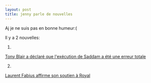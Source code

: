 ```yaml
---
layout: post
title: jenny parle de nouvelles
---
```


Aj je ne suis pas en bonne humeur:(

Il y a 2 nouvelles:

1.

[Tony Blair a déclaré que l'exécution de Saddam a été une erreur totale](http://www.french.xinhuanet.com/french/2007-01/10/content_372502.htm)

2.

[Laurent Fabius affirme son soutien à Royal](http://www.french.xinhuanet.com/french/2007-01/10/content_372526.htm)
